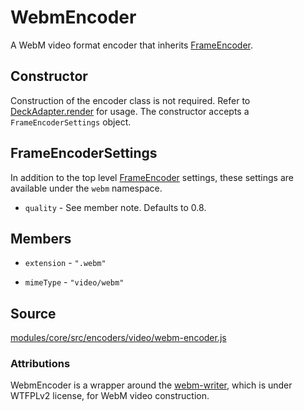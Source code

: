 # WebmEncoder

A WebM video format encoder that inherits [FrameEncoder](/docs/api-reference/encoder/frame-encoder).

## Constructor

Construction of the encoder class is not required. Refer to [DeckAdapter.render](/docs/api-reference/deck-adapter#render) for usage. The constructor accepts a `FrameEncoderSettings` object.

## FrameEncoderSettings

In addition to the top level [FrameEncoder](/docs/api-reference/encoder/frame-encoder) settings, these settings are available under the `webm` namespace.

* `quality` - See member note. Defaults to 0.8.

## Members

* `extension` - `".webm"`

* `mimeType` - `"video/webm"`

## Source

[modules/core/src/encoders/video/webm-encoder.js](https://github.com/uber/hubble.gl/blob/master/modules/core/src/encoders/video/webm-encoder.js)

### Attributions

WebmEncoder is a wrapper around the [webm-writer](https://github.com/thenickdude/webm-writer-js), which is under WTFPLv2 license, for WebM video construction.